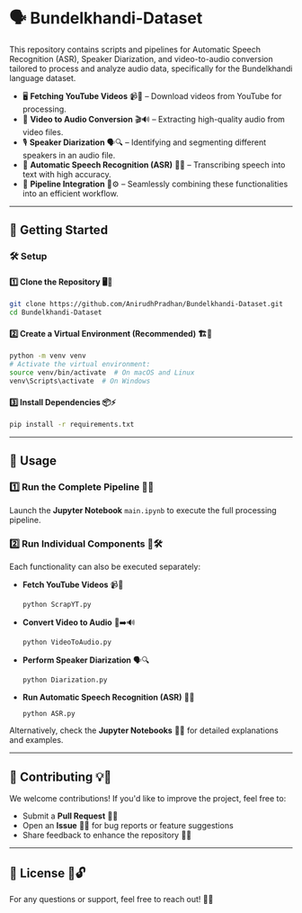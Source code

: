 # 🗣️ Bundelkhandi-Dataset

This repository contains scripts and pipelines for Automatic Speech Recognition (ASR), Speaker Diarization, and video-to-audio conversion tailored to process and analyze audio data, specifically for the Bundelkhandi language dataset.

- 🖥️ **Fetching YouTube Videos** 📹🔗 – Download videos from YouTube for processing.
- 🎥 **Video to Audio Conversion** 🎬🔊 – Extracting high-quality audio from video files.
- 🎙️ **Speaker Diarization** 🗣️🔍 – Identifying and segmenting different speakers in an audio file.
- 📝 **Automatic Speech Recognition (ASR)** 🎤📝 – Transcribing speech into text with high accuracy.
- 🔗 **Pipeline Integration** 🔄⚙️ – Seamlessly combining these functionalities into an efficient workflow.

---

## 🚀 Getting Started

### 🛠️ Setup

#### 1️⃣ Clone the Repository 🖥️📂
```bash
git clone https://github.com/AnirudhPradhan/Bundelkhandi-Dataset.git
cd Bundelkhandi-Dataset
```

#### 2️⃣ Create a Virtual Environment (Recommended) 🏗️🐍
```bash
python -m venv venv
# Activate the virtual environment:
source venv/bin/activate  # On macOS and Linux
venv\Scripts\activate  # On Windows
```

#### 3️⃣ Install Dependencies 📦⚡
```bash
pip install -r requirements.txt
```
---

## 🎯 Usage

### 1️⃣ Run the Complete Pipeline 🚀🔄
Launch the **Jupyter Notebook** `main.ipynb` to execute the full processing pipeline.

### 2️⃣ Run Individual Components 🔧🛠️
Each functionality can also be executed separately:

- **Fetch YouTube Videos** 📹🔗
  ```bash
  python ScrapYT.py
  ```
- **Convert Video to Audio** 🎥➡️🔊
  ```bash
  python VideoToAudio.py
  ```
- **Perform Speaker Diarization** 🗣️🔍
  ```bash
  python Diarization.py
  ```
- **Run Automatic Speech Recognition (ASR)** 🎤📝
  ```bash
  python ASR.py
  ```

Alternatively, check the **Jupyter Notebooks** 📓🔬 for detailed explanations and examples.

---

## 🤝 Contributing 💡🚀
We welcome contributions! If you'd like to improve the project, feel free to:

- Submit a **Pull Request** 📌🔧
- Open an **Issue** 🐛📢 for bug reports or feature suggestions
- Share feedback to enhance the repository 🚀💬

---

## 📜 License 📝🔓
For any questions or support, feel free to reach out! 🚀😊

